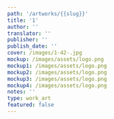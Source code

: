 ```yaml
---
path: '/artworks/{{slug}}'
title: '1'
author: ''
translator: ''
publisher: ''
publish_date: ''
cover: /images/1-42-.jpg
mockup: /images/assets/logo.png
mockup1: /images/assets/logo.png
mockup2: /images/assets/logo.png
mockup3: /images/assets/logo.png
mockup4: /images/assets/logo.png
notes: ''
type: work_art
featured: false
---
```

